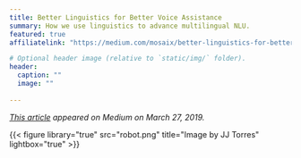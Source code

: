 ```yaml
---
title: Better Linguistics for Better Voice Assistance
summary: How we use linguistics to advance multilingual NLU.
featured: true
affiliatelink: "https://medium.com/mosaix/better-linguistics-for-better-voice-assistance-db1402dccb58"

# Optional header image (relative to `static/img/` folder).
header:
  caption: ""
  image: ""
  
---
```


_[This article](https://medium.com/mosaix/better-linguistics-for-better-voice-assistance-db1402dccb58) appeared on Medium on March 27, 2019._

{{< figure library="true" src="robot.png" title="Image by JJ Torres" lightbox="true" >}}
